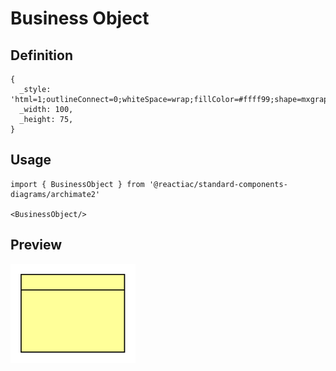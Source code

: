 # Business Object

## Definition

```
{
  _style: 'html=1;outlineConnect=0;whiteSpace=wrap;fillColor=#ffff99;shape=mxgraph.archimate.businessObject;overflow=fill',
  _width: 100,
  _height: 75,
}
```

## Usage

```
import { BusinessObject } from '@reactiac/standard-components-diagrams/archimate2'

<BusinessObject/>
```

## Preview

<img src="./business-object.png" width="200"/>

